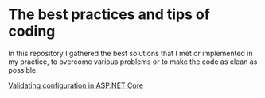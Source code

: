 # The best practices and tips of coding
In this repository I gathered the best solutions that I met or implemented in my practice, to overcome various problems or to make the code as clean as possible.

[Validating configuration in ASP.NET Core](https://github.com/levonaramyan/Coding_Best_Practices/blob/master/Validating%20configuration%20in%20ASP.NET%20Core/README.md)
